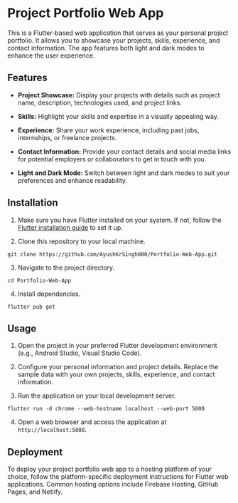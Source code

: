 # Project Portfolio Web App

This is a Flutter-based web application that serves as your personal project portfolio. It allows you to showcase your projects, skills, experience, and contact information. The app features both light and dark modes to enhance the user experience.

## Features

- **Project Showcase:** Display your projects with details such as project name, description, technologies used, and project links.

- **Skills:** Highlight your skills and expertise in a visually appealing way.

- **Experience:** Share your work experience, including past jobs, internships, or freelance projects.

- **Contact Information:** Provide your contact details and social media links for potential employers or collaborators to get in touch with you.

- **Light and Dark Mode:** Switch between light and dark modes to suit your preferences and enhance readability.

## Installation

1. Make sure you have Flutter installed on your system. If not, follow the [Flutter installation guide](https://flutter.dev/docs/get-started/install) to set it up.

2. Clone this repository to your local machine.

```
git clone https://github.com/AyushKrSingh000/Portfolio-Web-App.git
```

3. Navigate to the project directory.

```
cd Portfolio-Web-App
```

4. Install dependencies.

```
flutter pub get
```

## Usage

1. Open the project in your preferred Flutter development environment (e.g., Android Studio, Visual Studio Code).

2. Configure your personal information and project details. Replace the sample data with your own projects, skills, experience, and contact information.

3. Run the application on your local development server.

```
flutter run -d chrome --web-hostname localhost --web-port 5000
```

4. Open a web browser and access the application at `http://localhost:5000`.

## Deployment

To deploy your project portfolio web app to a hosting platform of your choice, follow the platform-specific deployment instructions for Flutter web applications. Common hosting options include Firebase Hosting, GitHub Pages, and Netlify.
